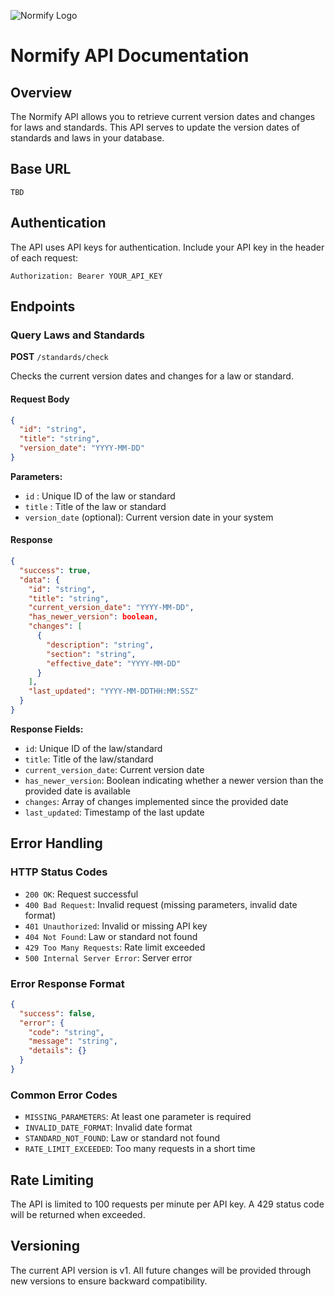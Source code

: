 ![Normify Logo](https://res.cloudinary.com/dvhsgzydx/image/upload/v1/static/images/favicons/normify_logo_cropped.33ab5f10799b.png)

# Normify API Documentation

## Overview

The Normify API allows you to retrieve current version dates and changes for laws and standards. This API serves to update the version dates of standards and laws in your database.

## Base URL

```
TBD
```

## Authentication

The API uses API keys for authentication. Include your API key in the header of each request:

```
Authorization: Bearer YOUR_API_KEY
```

## Endpoints

### Query Laws and Standards

**POST** `/standards/check`

Checks the current version dates and changes for a law or standard.

#### Request Body

```json
{
  "id": "string",
  "title": "string", 
  "version_date": "YYYY-MM-DD"
}
```

**Parameters:**
- `id` : Unique ID of the law or standard
- `title` : Title of the law or standard
- `version_date` (optional): Current version date in your system

#### Response

```json
{
  "success": true,
  "data": {
    "id": "string",
    "title": "string",
    "current_version_date": "YYYY-MM-DD",
    "has_newer_version": boolean,
    "changes": [
      {
        "description": "string",
        "section": "string",
        "effective_date": "YYYY-MM-DD"
      }
    ],
    "last_updated": "YYYY-MM-DDTHH:MM:SSZ"
  }
}
```

**Response Fields:**
- `id`: Unique ID of the law/standard
- `title`: Title of the law/standard
- `current_version_date`: Current version date
- `has_newer_version`: Boolean indicating whether a newer version than the provided date is available
- `changes`: Array of changes implemented since the provided date
- `last_updated`: Timestamp of the last update

<!-- #### Change Types

The API supports various change types:

- `ADDITION`: New sections or provisions added
- `MODIFICATION`: Existing provisions modified
- `DELETION`: Provisions removed
- `CLARIFICATION`: Clarifications or specifications
- `REORGANIZATION`: Restructuring of sections -->

<!-- ## Examples

### Example 1: Query with ID

**Request:**
```bash
curl -X POST https://api.normify.com/v1/standards/check \
  -H "Authorization: Bearer YOUR_API_KEY" \
  -H "Content-Type: application/json" \
  -d '{
    "id": "DIN_EN_ISO_9001_2015",
    "version_date": "2023-01-15"
  }'
```

**Response:**
```json
{
  "success": true,
  "data": {
    "id": "DIN_EN_ISO_9001_2015",
    "title": "DIN EN ISO 9001:2015 - Quality Management Systems",
    "current_version_date": "2023-12-01",
    "has_newer_version": true,
    "changes": [
      {
        "change_type": "MODIFICATION",
        "description": "Update of quality management requirements",
        "section": "Chapter 8.1",
        "effective_date": "2023-12-01"
      },
      {
        "change_type": "ADDITION",
        "description": "New requirements for digital documentation",
        "section": "Chapter 7.5",
        "effective_date": "2023-12-01"
      }
    ],
    "last_updated": "2023-12-01T10:30:00Z"
  }
}
```

### Example 2: Query with Title

**Request:**
```bash
curl -X POST https://api.normify.com/v1/standards/check \
  -H "Authorization: Bearer YOUR_API_KEY" \
  -H "Content-Type: application/json" \
  -d '{
    "title": "General Data Protection Regulation",
    "version_date": "2022-06-01"
  }'
```

**Response:**
```json
{
  "success": true,
  "data": {
    "id": "EU_2016_679",
    "title": "General Data Protection Regulation (GDPR)",
    "current_version_date": "2022-06-01",
    "has_newer_version": false,
    "changes": [],
    "last_updated": "2022-06-01T00:00:00Z"
  }
}
``` -->

## Error Handling

### HTTP Status Codes

- `200 OK`: Request successful
- `400 Bad Request`: Invalid request (missing parameters, invalid date format)
- `401 Unauthorized`: Invalid or missing API key
- `404 Not Found`: Law or standard not found
- `429 Too Many Requests`: Rate limit exceeded
- `500 Internal Server Error`: Server error

### Error Response Format

```json
{
  "success": false,
  "error": {
    "code": "string",
    "message": "string",
    "details": {}
  }
}
```

### Common Error Codes

- `MISSING_PARAMETERS`: At least one parameter is required
- `INVALID_DATE_FORMAT`: Invalid date format
- `STANDARD_NOT_FOUND`: Law or standard not found
- `RATE_LIMIT_EXCEEDED`: Too many requests in a short time

## Rate Limiting

The API is limited to 100 requests per minute per API key. A 429 status code will be returned when exceeded.

## Versioning

The current API version is v1. All future changes will be provided through new versions to ensure backward compatibility.

